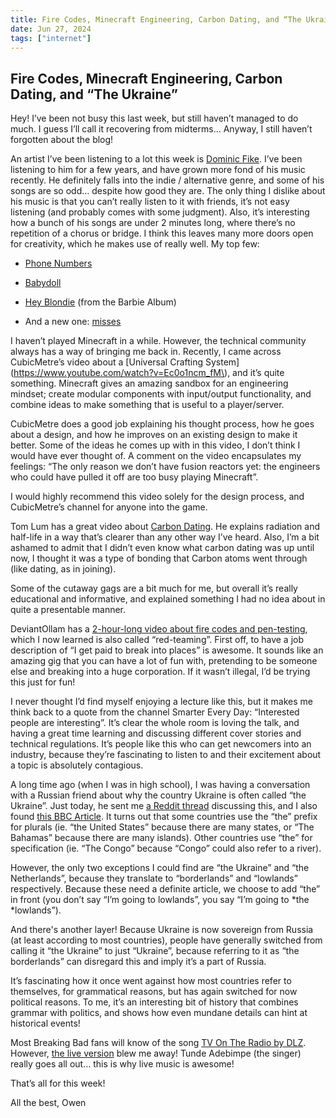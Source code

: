 ```yaml
---
title: Fire Codes, Minecraft Engineering, Carbon Dating, and “The Ukraine”
date: Jun 27, 2024
tags: ["internet"]
---
```


## Fire Codes, Minecraft Engineering, Carbon Dating, and “The Ukraine”

Hey! I’ve been not busy this last week, but still haven’t managed to do much. I guess I’ll call it recovering from midterms… Anyway, I still haven’t forgotten about the blog!

An artist I’ve been listening to a lot this week is [Dominic Fike](https://open.spotify.com/artist/6USv9qhCn6zfxlBQIYJ9qs?si=zTQIYV_zRkm-QWBkN5UmgQ). I’ve been listening to him for a few years, and have grown more fond of his music recently. He definitely falls into the indie / alternative genre, and some of his songs are so odd… despite how good they are. The only thing I dislike about his music is that you can’t really listen to it with friends, it’s not easy listening (and probably comes with some judgment). Also, it’s interesting how a bunch of his songs are under 2 minutes long, where there’s no repetition of a chorus or bridge. I think this leaves many more doors open for creativity, which he makes use of really well. My top few:

* [Phone Numbers](https://open.spotify.com/track/3f9Mzvd3URfbbIJBX4pz9Z?si=494d9c6a2c4e4b87)

* [Babydoll](https://open.spotify.com/track/7yNf9YjeO5JXUE3JEBgnYc?si=2c33fb44d2744676)

* [Hey Blondie](https://open.spotify.com/track/0hABacr1yTSleOlPKpIWBb?si=6d9ac6dd2fc64a92) (from the Barbie Album)

* And a new one: [misses](https://open.spotify.com/track/6WTFHKrnZpwEBLRS10Ylqs?si=2eefab10bb444eb4)

I haven’t played Minecraft in a while. However, the technical community always has a way of bringing me back in. Recently, I came across CubicMetre’s video about a [Universal Crafting System](https://www.youtube.com/watch?v=Ec0o1ncm_fM\), and it’s quite something. Minecraft gives an amazing sandbox for an engineering mindset; create modular components with input/output functionality, and combine ideas to make something that is useful to a player/server.

CubicMetre does a good job explaining his thought process, how he goes about a design, and how he improves on an existing design to make it better. Some of the ideas he comes up with in this video, I don’t think I would have ever thought of. A comment on the video encapsulates my feelings: “The only reason we don’t have fusion reactors yet: the engineers who could have pulled it off are too busy playing Minecraft”.

I would highly recommend this video solely for the design process, and CubicMetre’s channel for anyone into the game.

Tom Lum has a great video about [Carbon Dating](https://www.youtube.com/watch?v=XN758QmTus0). He explains radiation and half-life in a way that’s clearer than any other way I’ve heard. Also, I’m a bit ashamed to admit that I didn’t even know what carbon dating was up until now, I thought it was a type of bonding that Carbon atoms went through (like dating, as in joining).

Some of the cutaway gags are a bit much for me, but overall it’s really educational and informative, and explained something I had no idea about in quite a presentable manner.

DeviantOllam has a [2-hour-long video about fire codes and pen-testing](https://www.youtube.com/watch?v=CtHpiNBzPsk), which I now learned is also called “red-teaming”. First off, to have a job description of “I get paid to break into places” is awesome. It sounds like an amazing gig that you can have a lot of fun with, pretending to be someone else and breaking into a huge corporation. If it wasn’t illegal, I’d be trying this just for fun!

I never thought I’d find myself enjoying a lecture like this, but it makes me think back to a quote from the channel Smarter Every Day: “Interested people are interesting”. It’s clear the whole room is loving the talk, and having a great time learning and discussing different cover stories and technical regulations. It’s people like this who can get newcomers into an industry, because they’re fascinating to listen to and their excitement about a topic is absolutely contagious.

A long time ago (when I was in high school), I was having a conversation with a Russian friend about why the country Ukraine is often called “the Ukraine”. Just today, he sent me [a Reddit thread](https://www.reddit.com/r/AskHistory/comments/17pclif/why_do_some_countries_have_the_in_front_of_their/) discussing this, and I also found [this BBC Article](https://www.bbc.com/news/magazine-18233844). It turns out that some countries use the “the” prefix for plurals (ie. “the United States” because there are many states, or “The Bahamas” because there are many islands). Other countries use “the” for specification (ie. “The Congo” because “Congo” could also refer to a river).

However, the only two exceptions I could find are “the Ukraine” and “the Netherlands”, because they translate to “borderlands” and “lowlands” respectively. Because these need a definite article, we choose to add “the” in front (you don’t say “I’m going to lowlands”, you say “I’m going to *the *lowlands”).

And there's another layer! Because Ukraine is now sovereign from Russia (at least according to most countries), people have generally switched from calling it “the Ukraine” to just “Ukraine”, because referring to it as “the borderlands” can disregard this and imply it’s a part of Russia.

It’s fascinating how it once went against how most countries refer to themselves, for grammatical reasons, but has again switched for now political reasons. To me, it’s an interesting bit of history that combines grammar with politics, and shows how even mundane details can hint at historical events!

Most Breaking Bad fans will know of the song [TV On The Radio by DLZ](https://open.spotify.com/track/6La3P2zp9KaW1d35hwm0Xh?si=4a2d299d2d5b4bd5). However, [the live version](https://www.youtube.com/watch?v=8WGyq7mUZA0) blew me away! Tunde Adebimpe (the singer) really goes all out… this is why live music is awesome!

That’s all for this week!

All the best,
Owen
